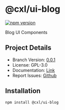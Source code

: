 # @cxl/ui-blog 
	
[![npm version](https://badge.fury.io/js/%40cxl%2Fui-blog.svg)](https://badge.fury.io/js/%40cxl%2Fui-blog)

Blog UI Components

## Project Details

-   Branch Version: [0.0.1](https://npmjs.com/package/@cxl/ui-blog/v/0.0.1)
-   License: GPL-3.0
-   Documentation: [Link](https://cxlio.github.io/cxl/ui-blog)
-   Report Issues: [Github](https://github.com/cxlio/cxl/issues)

## Installation

	npm install @cxl/ui-blog

